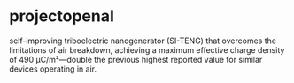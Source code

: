 # projectopenaI
 self-improving triboelectric nanogenerator (SI-TENG) that overcomes the limitations of air breakdown, achieving a maximum effective charge density of 490 μC/m²—double the previous highest reported value for similar devices operating in air. 
